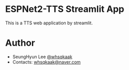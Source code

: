 # ESPNet2-TTS Streamlit App
This is a TTS web application by streamlit.

# Author
- SeungHyun Lee [@whsqkaak](https://github.com/whsqkaak)
- Contacts: whsqkaak@naver.com
